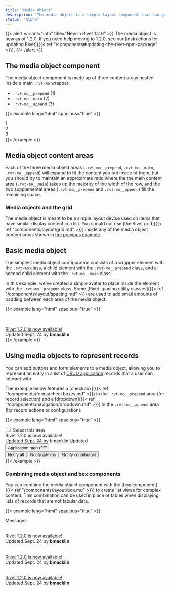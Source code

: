 ```yaml
---
title: "Media Object"
description: "The media object is a simple layout component that can generally be used to display items in a list of content."
status: "Alpha"
---
```

{{< alert variant="info" title="New in Rivet 1.2.0" >}}
The media object is new as of 1.2.0. If you need help moving to 1.2.0, see our [instructions for updating Rivet]({{< ref "/components#updating-the-rivet-npm-package" >}}).
{{< /alert >}}

## The media object component
The media object component is made up of three content areas nested inside a main `.rvt-mo` wrapper:

- `.rvt-mo__prepend` (1)
- `.rvt-mo__main` (2)
- `.rvt-mo__append` (3)

{{< example lang="html" spacious="true" >}}<!--
  These background-color utility classes are used for
   demo purposes only here.
-->
<div class="rvt-mo">
  <div class="rvt-mo__prepend rvt-bg-blue rvt-p-all-md">
    1
  </div>
  <div class="rvt-mo__main rvt-bg-green rvt-p-all-md">
    2
  </div>
  <div class="rvt-mo__append rvt-bg-orange rvt-p-all-md">
    3
  </div>
</div>
{{< /example >}}

## Media object content areas
Each of the three media object areas (`.rvt-mo__prepend`, `.rvt-mo__main`, `.rvt-mo__append`) will expand to fit the content you put inside of them, but you should try to maintain an approximate ratio where the the main content area (`.rvt-mo__main`) takes up the majority of the width of the row, and the two supplemental areas (`.rvt-mo__prepend` and `.rvt-mo__append`) fill the remaining space.

### Media objects and the grid
The media object is meant to be a simple layout device used on items that have similar display content in a list. You should not use [the Rivet grid]({{< ref "components/layout/grid.md" >}}) inside any of the media object content areas shown in [the previous example](#the-media-object-component).

## Basic media object
The simplest media object configuration consists of a wrapper element with the `.rvt-mo` class, a child element with the `.rvt-mo__prepend` class, and a second child element with the `.rvt-mo__main` class.

In this example, we've created a simple avatar to place inside the element with the `.rvt-mo__prepend` class. Some [Rivet spacing utility classes]({{< ref "/components/layout/spacing.md" >}}) are used to add small amounts of padding between each area of the media object.

{{< example lang="html" spacious="true" >}}<div class="rvt-mo">
  <div class="rvt-mo__prepend">
    <!-- Inline styles are for demo purposes only -->
    <div style="width: 2rem; height: 2rem; border-radius: 999rem; overflow: hidden;" class="rvt-m-right-sm">
      <img src="https://www.fillmurray.com/g/200/200" alt="">
    </div>
  </div>
  <div class="rvt-mo__main">
    <a href="#" class="rvt-link-bold rvt-ts-18">Rivet 1.2.0 is now available!</a>
    <div class="rvt-ts-14">Updated Sept. 24 by <strong>bmacklin</strong></div>
  </div>
</div>
{{< /example >}}

## Using media objects to represent records
You can add buttons and form elements to a media object, allowing you to represent an entry in a list of [CRUD application](https://en.wikipedia.org/wiki/Create,_read,_update_and_delete) records that a user can interact with.

The example below features a [checkbox]({{< ref "/components/forms/checkboxes.md" >}}) in the `.rvt-mo__prepend` area (for record selection) and a [dropdown]({{< ref "/components/navigation/dropdown.md" >}}) in the `.rvt-mo__append` area (for record actions or configuration):

{{< example lang="html" spacious="true" >}}<div class="rvt-mo">
  <div class="rvt-mo__prepend">
    <input id="check-1" type="checkbox" aria-describedby="option-1-title">
    <label for="check-1">
      <span class="rvt-sr-only">Select this item</span>
    </label>
  </div>
  <div class="rvt-mo__main">
    <div href="#" class="rvt-text-bold rvt-ts-18" id="option-1-title">Rivet 1.2.0 is now available!</div>
    <div>
      <span class="rvt-ts-14">Updated Sept. 24 by bmacklin</span>
      <span class="rvt-badge">Updated</span>
    </div>
  </div>
  <div class="rvt-mo__append">
    <div class="rvt-dropdown">
      <button class="rvt-button rvt-button--small rvt-button--plain" type="button" data-dropdown-toggle="dropdown-1"
        aria-haspopup="true" aria-expanded="false">
        <span class="rvt-sr-only">Application menu</span>
        <svg xmlns="http://www.w3.org/2000/svg" width="16" height="16" viewBox="0 0 16 16">
          <g fill="currentColor">
            <circle cx="8" cy="8" r="2"></circle>
            <circle cx="14" cy="8" r="2"></circle>
            <circle cx="2" cy="8" r="2"></circle>
          </g>
        </svg>
      </button>
      <div class="rvt-dropdown__menu rvt-dropdown__menu--right" id="dropdown-1" role="menu" aria-hidden="true">
        <button role="menuitemradio">Notify all</button>
        <button role="menuitemradio" aria-checked="true">Notify admins</button>
        <button role="menuitemradio">Notify contributors</button>
      </div>
    </div>
  </div>
</div>
{{< /example >}}

### Combining media object and box components
You can combine the media object component with the [box component]({{< ref "/components/layout/box.md" >}}) to create list views for complex content. This combination can be used in place of tables when displaying lists of records that are not tabular data.

{{< example lang="html" spacious="true" >}}<div class="rvt-box">
  <div class="rvt-box__header">
    Messages
  </div>
  <div class="rvt-box__row">
    <div class="rvt-mo">
      <div class="rvt-mo__prepend">
        <div style="width: 2rem; height: 2rem; border-radius: 999rem; overflow: hidden;" class="rvt-m-right-sm">
          <img src="https://www.fillmurray.com/g/200/200" alt="">
        </div>
      </div>
      <div class="rvt-mo__main">
        <a href="#" class="rvt-link-bold rvt-ts-18">Rivet 1.2.0 is now available!</a>
        <div class="rvt-ts-14">Updated Sept. 24 by <strong>bmacklin</strong></div>
      </div>
    </div>
  </div>
  <div class="rvt-box__row">
    <div class="rvt-mo">
      <div class="rvt-mo__prepend">
        <div style="width: 2rem; height: 2rem; border-radius: 999rem; overflow: hidden;" class="rvt-m-right-sm">
          <img src="https://www.fillmurray.com/g/200/200" alt="">
        </div>
      </div>
      <div class="rvt-mo__main">
        <a href="#" class="rvt-link-bold rvt-ts-18">Rivet 1.2.0 is now available!</a>
        <div class="rvt-ts-14">Updated Sept. 24 by <strong>bmacklin</strong></div>
      </div>
    </div>
  </div>
  <div class="rvt-box__row">
    <div class="rvt-mo">
      <div class="rvt-mo__prepend">
        <div style="width: 2rem; height: 2rem; border-radius: 999rem; overflow: hidden;" class="rvt-m-right-sm">
          <img src="https://www.fillmurray.com/g/200/200" alt="">
        </div>
      </div>
      <div class="rvt-mo__main">
        <a href="#" class="rvt-link-bold rvt-ts-18">Rivet 1.2.0 is now available!</a>
        <div class="rvt-ts-14">Updated Sept. 24 by <strong>bmacklin</strong></div>
      </div>
    </div>
  </div>
</div>
